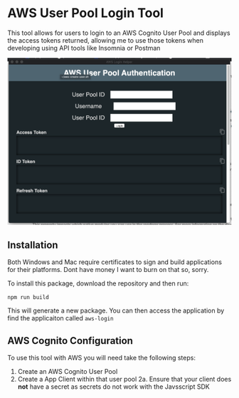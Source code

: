 # AWS User Pool Login Tool

This tool allows for users to login to an AWS Cognito User Pool and displays the access tokens returned, allowing me to use those tokens when developing using API tools like Insomnia or Postman

![App Screenshot](https://github.com/tkottke90/login-helper-aws-cognito/blob/master/docs/images/app-screenshot.png?raw=true)

## Installation

Both Windows and Mac require certificates to sign and build applications for their platforms.  Dont have money I want to burn on that so, sorry.

To install this package, download the repository and then run:

```
npm run build
```

This will generate a new package.  You can then access the application by find the applicaiton called `aws-login`

## AWS Cognito Configuration

To use this tool with AWS you will need take the following steps:

1. Create an AWS Cognito User Pool
2. Create a App Client within that user pool
2a. Ensure that your client does __not__ have a secret as secrets do not work with the Javsscript SDK